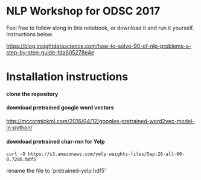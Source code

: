 # NLP Workshop for ODSC 2017
Feel free to follow along in this notebook, or download it and run it yourself. Instructions below.

https://blog.insightdatascience.com/how-to-solve-90-of-nlp-problems-a-step-by-step-guide-fda605278e4e

# Installation instructions

#### clone the repository

#### download pretrained google word vectors
http://mccormickml.com/2016/04/12/googles-pretrained-word2vec-model-in-python/

#### download pretrained char-rnn for Yelp
`curl -O https://s3.amazonaws.com/yelp-weights-files/Sep-26-all-00-0.7280.hdf5`

rename the file to 'pretrained-yelp.hdf5'
